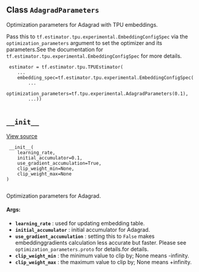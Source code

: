 

## Class  `AdagradParameters` 
Optimization parameters for Adagrad with TPU embeddings.

Pass this to  `tf.estimator.tpu.experimental.EmbeddingConfigSpec`  via the `optimization_parameters`  argument to set the optimizer and its parameters.See the documentation for  `tf.estimator.tpu.experimental.EmbeddingConfigSpec` for more details.

```
 estimator = tf.estimator.tpu.TPUEstimator(
    ...
    embedding_spec=tf.estimator.tpu.experimental.EmbeddingConfigSpec(
        ...
        optimization_parameters=tf.tpu.experimental.AdagradParameters(0.1),
        ...))
 
```

##  `__init__` 
[View source](https://github.com/tensorflow/tensorflow/blob/r2.0/tensorflow/python/tpu/tpu_embedding.py#L280-L303)

```
 __init__(
    learning_rate,
    initial_accumulator=0.1,
    use_gradient_accumulation=True,
    clip_weight_min=None,
    clip_weight_max=None
)
 
```

Optimization parameters for Adagrad.

#### Args:
- **`learning_rate`** : used for updating embedding table.
- **`initial_accumulator`** : initial accumulator for Adagrad.
- **`use_gradient_accumulation`** : setting this to  `False`  makes embeddinggradients calculation less accurate but faster. Please see `optimization_parameters.proto`  for details.for details.
- **`clip_weight_min`** : the minimum value to clip by; None means -infinity.
- **`clip_weight_max`** : the maximum value to clip by; None means +infinity.
